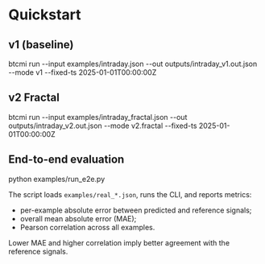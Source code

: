 # Quickstart
## v1 (baseline)
btcmi run --input examples/intraday.json --out outputs/intraday_v1.out.json --mode v1 --fixed-ts 2025-01-01T00:00:00Z
## v2 Fractal
btcmi run --input examples/intraday_fractal.json --out outputs/intraday_v2.out.json --mode v2.fractal --fixed-ts 2025-01-01T00:00:00Z
## End-to-end evaluation
python examples/run_e2e.py

The script loads `examples/real_*.json`, runs the CLI, and reports metrics:
* per-example absolute error between predicted and reference signals;
* overall mean absolute error (MAE);
* Pearson correlation across all examples.

Lower MAE and higher correlation imply better agreement with the reference signals.
